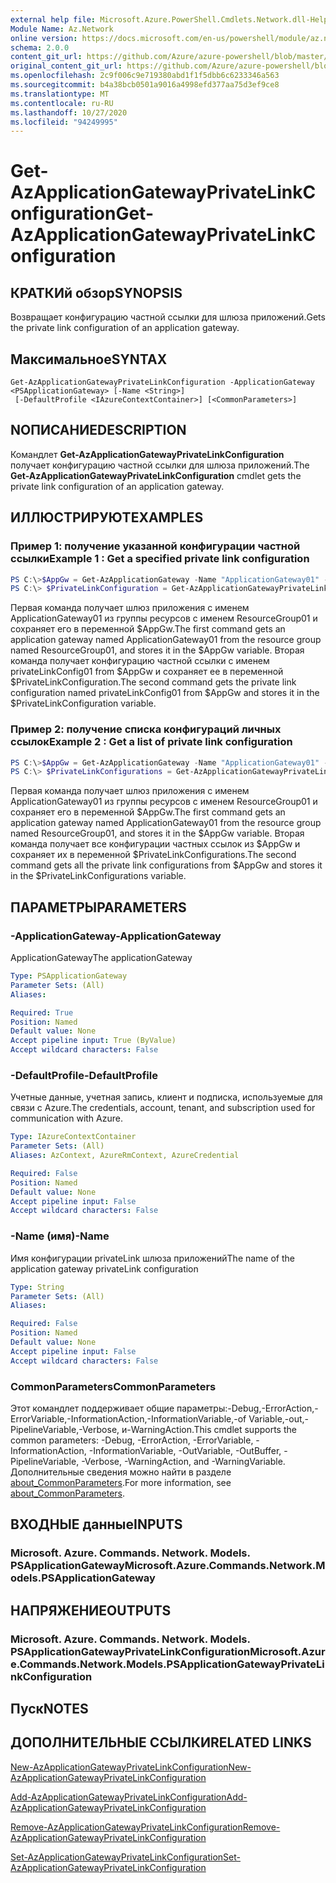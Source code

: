 ```yaml
---
external help file: Microsoft.Azure.PowerShell.Cmdlets.Network.dll-Help.xml
Module Name: Az.Network
online version: https://docs.microsoft.com/en-us/powershell/module/az.network/get-azapplicationgatewayprivatelinkconfiguration
schema: 2.0.0
content_git_url: https://github.com/Azure/azure-powershell/blob/master/src/Network/Network/help/Get-AzApplicationGatewayPrivateLinkConfiguration.md
original_content_git_url: https://github.com/Azure/azure-powershell/blob/master/src/Network/Network/help/Get-AzApplicationGatewayPrivateLinkConfiguration.md
ms.openlocfilehash: 2c9f006c9e719380abd1f1f5dbb6c6233346a563
ms.sourcegitcommit: b4a38bcb0501a9016a4998efd377aa75d3ef9ce8
ms.translationtype: MT
ms.contentlocale: ru-RU
ms.lasthandoff: 10/27/2020
ms.locfileid: "94249995"
---
```

# <span data-ttu-id="a84b9-101">Get-AzApplicationGatewayPrivateLinkConfiguration</span><span class="sxs-lookup"><span data-stu-id="a84b9-101">Get-AzApplicationGatewayPrivateLinkConfiguration</span></span>

## <span data-ttu-id="a84b9-102">КРАТКИй обзор</span><span class="sxs-lookup"><span data-stu-id="a84b9-102">SYNOPSIS</span></span>
<span data-ttu-id="a84b9-103">Возвращает конфигурацию частной ссылки для шлюза приложений.</span><span class="sxs-lookup"><span data-stu-id="a84b9-103">Gets the private link configuration of an application gateway.</span></span>

## <span data-ttu-id="a84b9-104">Максимальное</span><span class="sxs-lookup"><span data-stu-id="a84b9-104">SYNTAX</span></span>

```
Get-AzApplicationGatewayPrivateLinkConfiguration -ApplicationGateway <PSApplicationGateway> [-Name <String>]
 [-DefaultProfile <IAzureContextContainer>] [<CommonParameters>]
```

## <span data-ttu-id="a84b9-105">NОПИСАНИЕ</span><span class="sxs-lookup"><span data-stu-id="a84b9-105">DESCRIPTION</span></span>
<span data-ttu-id="a84b9-106">Командлет **Get-AzApplicationGatewayPrivateLinkConfiguration** получает конфигурацию частной ссылки для шлюза приложений.</span><span class="sxs-lookup"><span data-stu-id="a84b9-106">The **Get-AzApplicationGatewayPrivateLinkConfiguration** cmdlet gets the private link configuration of an application gateway.</span></span>

## <span data-ttu-id="a84b9-107">ИЛЛЮСТРИРУЮТ</span><span class="sxs-lookup"><span data-stu-id="a84b9-107">EXAMPLES</span></span>

### <span data-ttu-id="a84b9-108">Пример 1: получение указанной конфигурации частной ссылки</span><span class="sxs-lookup"><span data-stu-id="a84b9-108">Example 1 : Get a specified private link configuration</span></span>
```powershell
PS C:\>$AppGw = Get-AzApplicationGateway -Name "ApplicationGateway01" -ResourceGroupName "ResourceGroup01"
PS C:\> $PrivateLinkConfiguration = Get-AzApplicationGatewayPrivateLinkConfiguration -Name "privateLinkConfig01" -ApplicationGateway $AppGw
```

<span data-ttu-id="a84b9-109">Первая команда получает шлюз приложения с именем ApplicationGateway01 из группы ресурсов с именем ResourceGroup01 и сохраняет его в переменной $AppGw.</span><span class="sxs-lookup"><span data-stu-id="a84b9-109">The first command gets an application gateway named ApplicationGateway01 from the resource group named ResourceGroup01, and stores it in the $AppGw variable.</span></span>
<span data-ttu-id="a84b9-110">Вторая команда получает конфигурацию частной ссылки с именем privateLinkConfig01 from $AppGw и сохраняет ее в переменной $PrivateLinkConfiguration.</span><span class="sxs-lookup"><span data-stu-id="a84b9-110">The second command gets the private link configuration named privateLinkConfig01 from $AppGw and stores it in the $PrivateLinkConfiguration variable.</span></span>

### <span data-ttu-id="a84b9-111">Пример 2: получение списка конфигураций личных ссылок</span><span class="sxs-lookup"><span data-stu-id="a84b9-111">Example 2 : Get a list of private link configuration</span></span>
```powershell
PS C:\>$AppGw = Get-AzApplicationGateway -Name "ApplicationGateway01" -ResourceGroupName "ResourceGroup01"
PS C:\> $PrivateLinkConfigurations = Get-AzApplicationGatewayPrivateLinkConfiguration -ApplicationGateway $AppGw
```

<span data-ttu-id="a84b9-112">Первая команда получает шлюз приложения с именем ApplicationGateway01 из группы ресурсов с именем ResourceGroup01 и сохраняет его в переменной $AppGw.</span><span class="sxs-lookup"><span data-stu-id="a84b9-112">The first command gets an application gateway named ApplicationGateway01 from the resource group named ResourceGroup01, and stores it in the $AppGw variable.</span></span>
<span data-ttu-id="a84b9-113">Вторая команда получает все конфигурации частных ссылок из $AppGw и сохраняет их в переменной $PrivateLinkConfigurations.</span><span class="sxs-lookup"><span data-stu-id="a84b9-113">The second command gets all the private link configurations from $AppGw and stores it in the $PrivateLinkConfigurations variable.</span></span>

## <span data-ttu-id="a84b9-114">ПАРАМЕТРЫ</span><span class="sxs-lookup"><span data-stu-id="a84b9-114">PARAMETERS</span></span>

### <span data-ttu-id="a84b9-115">-ApplicationGateway</span><span class="sxs-lookup"><span data-stu-id="a84b9-115">-ApplicationGateway</span></span>
<span data-ttu-id="a84b9-116">ApplicationGateway</span><span class="sxs-lookup"><span data-stu-id="a84b9-116">The applicationGateway</span></span>

```yaml
Type: PSApplicationGateway
Parameter Sets: (All)
Aliases:

Required: True
Position: Named
Default value: None
Accept pipeline input: True (ByValue)
Accept wildcard characters: False
```

### <span data-ttu-id="a84b9-117">-DefaultProfile</span><span class="sxs-lookup"><span data-stu-id="a84b9-117">-DefaultProfile</span></span>
<span data-ttu-id="a84b9-118">Учетные данные, учетная запись, клиент и подписка, используемые для связи с Azure.</span><span class="sxs-lookup"><span data-stu-id="a84b9-118">The credentials, account, tenant, and subscription used for communication with Azure.</span></span>

```yaml
Type: IAzureContextContainer
Parameter Sets: (All)
Aliases: AzContext, AzureRmContext, AzureCredential

Required: False
Position: Named
Default value: None
Accept pipeline input: False
Accept wildcard characters: False
```

### <span data-ttu-id="a84b9-119">-Name (имя)</span><span class="sxs-lookup"><span data-stu-id="a84b9-119">-Name</span></span>
<span data-ttu-id="a84b9-120">Имя конфигурации privateLink шлюза приложений</span><span class="sxs-lookup"><span data-stu-id="a84b9-120">The name of the application gateway privateLink configuration</span></span>

```yaml
Type: String
Parameter Sets: (All)
Aliases:

Required: False
Position: Named
Default value: None
Accept pipeline input: False
Accept wildcard characters: False
```

### <span data-ttu-id="a84b9-121">CommonParameters</span><span class="sxs-lookup"><span data-stu-id="a84b9-121">CommonParameters</span></span>
<span data-ttu-id="a84b9-122">Этот командлет поддерживает общие параметры:-Debug,-ErrorAction,-ErrorVariable,-InformationAction,-InformationVariable,-of Variable,-out,-PipelineVariable,-Verbose, и-WarningAction.</span><span class="sxs-lookup"><span data-stu-id="a84b9-122">This cmdlet supports the common parameters: -Debug, -ErrorAction, -ErrorVariable, -InformationAction, -InformationVariable, -OutVariable, -OutBuffer, -PipelineVariable, -Verbose, -WarningAction, and -WarningVariable.</span></span> <span data-ttu-id="a84b9-123">Дополнительные сведения можно найти в разделе [about_CommonParameters](http://go.microsoft.com/fwlink/?LinkID=113216).</span><span class="sxs-lookup"><span data-stu-id="a84b9-123">For more information, see [about_CommonParameters](http://go.microsoft.com/fwlink/?LinkID=113216).</span></span>

## <span data-ttu-id="a84b9-124">ВХОДНЫЕ данные</span><span class="sxs-lookup"><span data-stu-id="a84b9-124">INPUTS</span></span>

### <span data-ttu-id="a84b9-125">Microsoft. Azure. Commands. Network. Models. PSApplicationGateway</span><span class="sxs-lookup"><span data-stu-id="a84b9-125">Microsoft.Azure.Commands.Network.Models.PSApplicationGateway</span></span>

## <span data-ttu-id="a84b9-126">НАПРЯЖЕНИЕ</span><span class="sxs-lookup"><span data-stu-id="a84b9-126">OUTPUTS</span></span>

### <span data-ttu-id="a84b9-127">Microsoft. Azure. Commands. Network. Models. PSApplicationGatewayPrivateLinkConfiguration</span><span class="sxs-lookup"><span data-stu-id="a84b9-127">Microsoft.Azure.Commands.Network.Models.PSApplicationGatewayPrivateLinkConfiguration</span></span>

## <span data-ttu-id="a84b9-128">Пуск</span><span class="sxs-lookup"><span data-stu-id="a84b9-128">NOTES</span></span>

## <span data-ttu-id="a84b9-129">ДОПОЛНИТЕЛЬНЫЕ ССЫЛКИ</span><span class="sxs-lookup"><span data-stu-id="a84b9-129">RELATED LINKS</span></span>

[<span data-ttu-id="a84b9-130">New-AzApplicationGatewayPrivateLinkConfiguration</span><span class="sxs-lookup"><span data-stu-id="a84b9-130">New-AzApplicationGatewayPrivateLinkConfiguration</span></span>](./New-AzApplicationGatewayPrivateLinkConfiguration.md)

[<span data-ttu-id="a84b9-131">Add-AzApplicationGatewayPrivateLinkConfiguration</span><span class="sxs-lookup"><span data-stu-id="a84b9-131">Add-AzApplicationGatewayPrivateLinkConfiguration</span></span>](./Add-AzApplicationGatewayPrivateLinkConfiguration.md)

[<span data-ttu-id="a84b9-132">Remove-AzApplicationGatewayPrivateLinkConfiguration</span><span class="sxs-lookup"><span data-stu-id="a84b9-132">Remove-AzApplicationGatewayPrivateLinkConfiguration</span></span>](./Remove-AzApplicationGatewayPrivateLinkConfiguration.md)

[<span data-ttu-id="a84b9-133">Set-AzApplicationGatewayPrivateLinkConfiguration</span><span class="sxs-lookup"><span data-stu-id="a84b9-133">Set-AzApplicationGatewayPrivateLinkConfiguration</span></span>](./Set-AzApplicationGatewayPrivateLinkConfiguration.md)